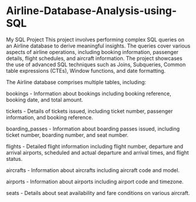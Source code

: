 # Airline-Database-Analysis-using-SQL
My SQL Project
This project involves performing complex SQL queries on an Airline database to derive meaningful insights. The queries cover various aspects of airline operations, including booking information, passenger details, flight schedules, and aircraft information. The project showcases the use of advanced SQL techniques such as Joins, Subqueries, Common table expressions (CTEs), Window functions, and date formatting.


The Airline database comprises multiple tables, including:

bookings - Information about bookings including booking reference, booking date, and total amount.

tickets - Details of tickets issued, including ticket number, passenger information, and booking reference.

boarding_passes - Information about boarding passes issued, including ticket number, boarding number, and seat number.

flights - Detailed flight information including flight number, departure and arrival airports, scheduled and actual departure and arrival times, and flight status.

aircrafts - Information about aircrafts including aircraft code and model.

airports - Information about airports including airport code and timezone.

seats - Details about seat availability and fare conditions on various aircraft.
